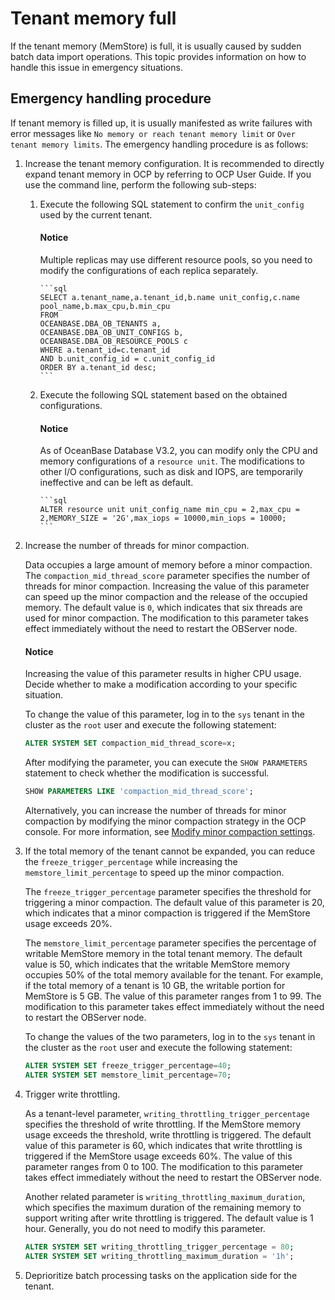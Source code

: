 Tenant memory full
===========================

If the tenant memory (MemStore) is full, it is usually caused by sudden batch data import operations. This topic provides information on how to handle this issue in emergency situations.

Emergency handling procedure
---------------------------

If tenant memory is filled up, it is usually manifested as write failures with error messages like `No memory or reach tenant memory limit` or `Over tenant memory limits`. The emergency handling procedure is as follows:

1. Increase the tenant memory configuration. It is recommended to directly expand tenant memory in OCP by referring to OCP User Guide. If you use the command line, perform the following sub-steps:

   1. Execute the following SQL statement to confirm the `unit_config` used by the current tenant.

      <main id="notice" type='notice'>
        <h4>Notice</h4>
        <p>Multiple replicas may use different resource pools, so you need to modify the configurations of each replica separately. </p>
      </main>
    
          ```sql
          SELECT a.tenant_name,a.tenant_id,b.name unit_config,c.name pool_name,b.max_cpu,b.min_cpu
          FROM
          OCEANBASE.DBA_OB_TENANTS a,
          OCEANBASE.DBA_OB_UNIT_CONFIGS b,
          OCEANBASE.DBA_OB_RESOURCE_POOLS c
          WHERE a.tenant_id=c.tenant_id
          AND b.unit_config_id = c.unit_config_id
          ORDER BY a.tenant_id desc;
          ```

   2. Execute the following SQL statement based on the obtained configurations.

      <main id="notice" type='notice'>
        <h4>Notice</h4>
        <p>As of OceanBase Database V3.2, you can modify only the CPU and memory configurations of a <code>resource unit</code>. The modifications to other I/O configurations, such as disk and IOPS, are temporarily ineffective and can be left as default. </p>
      </main>
    
          ```sql
          ALTER resource unit unit_config_name min_cpu = 2,max_cpu = 2,MEMORY_SIZE = '2G',max_iops = 10000,min_iops = 10000;
          ```

2. Increase the number of threads for minor compaction.

   Data occupies a large amount of memory before a minor compaction. The `compaction_mid_thread_score` parameter specifies the number of threads for minor compaction. Increasing the value of this parameter can speed up the minor compaction and the release of the occupied memory. The default value is `0`, which indicates that six threads are used for minor compaction. The modification to this parameter takes effect immediately without the need to restart the OBServer node.

      <main id="notice" type='notice'>
        <h4>Notice</h4>
        <p>Increasing the value of this parameter results in higher CPU usage. Decide whether to make a modification according to your specific situation. </p>
      </main>

    
    To change the value of this parameter, log in to the `sys` tenant in the cluster as the `root` user and execute the following statement:
    
    ```sql
    ALTER SYSTEM SET compaction_mid_thread_score=x;
    ```
    
    After modifying the parameter, you can execute the `SHOW PARAMETERS` statement to check whether the modification is successful.
    
    ```sql
    SHOW PARAMETERS LIKE 'compaction_mid_thread_score';
    ```
    
    Alternatively, you can increase the number of threads for minor compaction by modifying the minor compaction strategy in the OCP console. For more information, see [Modify minor compaction settings](../../../../700.reference/200.system-management/500.manage-data-storage/100.dump-management/500.modify-dump-configuration.md).

3. If the total memory of the tenant cannot be expanded, you can reduce the `freeze_trigger_percentage` while increasing the `memstore_limit_percentage` to speed up the minor compaction.

   The `freeze_trigger_percentage` parameter specifies the threshold for triggering a minor compaction. The default value of this parameter is 20, which indicates that a minor compaction is triggered if the MemStore usage exceeds 20%.

   The `memstore_limit_percentage` parameter specifies the percentage of writable MemStore memory in the total tenant memory. The default value is 50, which indicates that the writable MemStore memory occupies 50% of the total memory available for the tenant. For example, if the total memory of a tenant is 10 GB, the writable portion for MemStore is 5 GB. The value of this parameter ranges from 1 to 99. The modification to this parameter takes effect immediately without the need to restart the OBServer node.

   To change the values of the two parameters, log in to the `sys` tenant in the cluster as the `root` user and execute the following statement:

   ```sql
   ALTER SYSTEM SET freeze_trigger_percentage=40;
   ALTER SYSTEM SET memstore_limit_percentage=70;
   ```

4. Trigger write throttling. 

   As a tenant-level parameter, `writing_throttling_trigger_percentage` specifies the threshold of write throttling. If the MemStore memory usage exceeds the threshold, write throttling is triggered. The default value of this parameter is 60, which indicates that write throttling is triggered if the MemStore usage exceeds 60%. The value of this parameter ranges from 0 to 100. The modification to this parameter takes effect immediately without the need to restart the OBServer node. 
   
   Another related parameter is `writing_throttling_maximum_duration`, which specifies the maximum duration of the remaining memory to support writing after write throttling is triggered. The default value is 1 hour. Generally, you do not need to modify this parameter.

   ```sql
   ALTER SYSTEM SET writing_throttling_trigger_percentage = 80;
   ALTER SYSTEM SET writing_throttling_maximum_duration = '1h';
   ```

5. Deprioritize batch processing tasks on the application side for the tenant.
